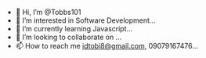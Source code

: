 - 👋 Hi, I’m @Tobbs101
- 👀 I’m interested in Software Development...
- 🌱 I’m currently learning Javascript...
- 💞️ I’m looking to collaborate on ...
- 📫 How to reach me idtobi8@gmail.com, 09079167476...

<!---
Tobbs101/Tobbs101 is a ✨ special ✨ repository because its `README.md` (this file) appears on your GitHub profile.
You can click the Preview link to take a look at your changes.
--->
